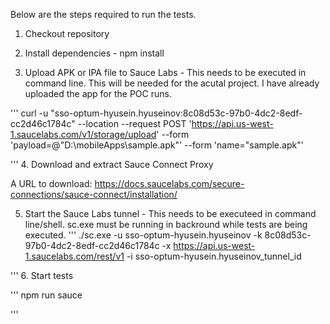Below are the steps required to run the tests.

1. Checkout repository

2. Install dependencies - npm install

3. Upload APK or IPA file to Sauce Labs - This needs to be executed in command line. This will be needed for the acutal project. I have already uploaded the app for the POC runs.

'''
curl -u "sso-optum-hyusein.hyuseinov:8c08d53c-97b0-4dc2-8edf-cc2d46c1784c" --location --request POST 'https://api.us-west-1.saucelabs.com/v1/storage/upload' --form 'payload=@"D:\mobileApps\sample.apk"' --form 'name="sample.apk"'

'''
4. Download and extract Sauce Connect Proxy

A URL to download: https://docs.saucelabs.com/secure-connections/sauce-connect/installation/

5. Start the Sauce Labs tunnel - This needs to be executeed in command line/shell. sc.exe must be running in backround while tests are being executed.
'''
 ./sc.exe -u sso-optum-hyusein.hyuseinov -k 8c08d53c-97b0-4dc2-8edf-cc2d46c1784c -x https://api.us-west-1.saucelabs.com/rest/v1 -i sso-optum-hyusein.hyuseinov_tunnel_id

'''
6. Start tests 

'''
npm run sauce

'''